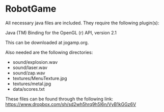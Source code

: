 RobotGame
=========
All necessary java files are included. They require the following plugin(s):

Java (TM) Binding for the OpenGL (r) API, version 2.1

This can be downloaded at jogamp.org.

Also needed are the following directories:

* sound/explosion.wav
* sound/laser.wav
* sound/zap.wav
* textures/MenuTexture.jpg
* textures/metal.jpg
* data/scores.txt

These files can be found through the following link:
https://www.dropbox.com/sh/sd2wh5hrq9h5l6n/VyB1kGGz6V
